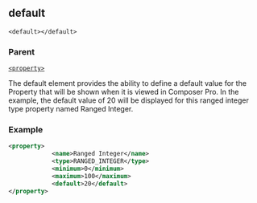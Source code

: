 ## default

`<default></default>`


### Parent

[`<property>`][1]


The default element provides the ability to define a default value for the Property that will be shown when it is viewed in Composer Pro.  In the example, the default value of 20 will be displayed for this ranged integer type property named  Ranged Integer.

### Example

```xml
<property>
			<name>Ranged Integer</name>
			<type>RANGED_INTEGER</type>
			<minimum>0</minimum>
			<maximum>100</maximum>
			<default>20</default>
</property>
```




[1]:	https://verbose-telegram-5004f902.pages.github.io/#properties-xml-property
